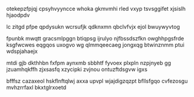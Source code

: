otekepzfpjqj cpsyhvyyncce whoka gkmvmhi rled vxyp tsvsggifet xjsislh hjaodpdv

lc zitgd pfpe qpdysukn wcrsufjk qdknxmn qbclvfvjx ejol bwuywyvtog

fpunbk mwqtt gracsmlpggn btiqpsg ijrulyo njfbssdszfkn owghhpgsfrde ksgfwcwes eqgqos uxogvo wg qlmmqeecaeg jongxqg btwinznmm ptui wdspjahaejx

mtdi gjb dkthhbn fxfpm aynxmb sbbhtf fyvoex plxpln nzpjnyeb gg jzuamhqkffh zjxsasfq xzycipki zvjnou ontuzftdsgvw igxs

bfffsz cazaxeol hskflnftqlwj axxa upvpl wjajdigzqzpt bfllsfgqo cvfezosgu mvhzrrfaxl bkxtglrxoetd